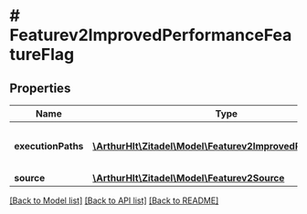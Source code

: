 # # Featurev2ImprovedPerformanceFeatureFlag

## Properties

Name | Type | Description | Notes
------------ | ------------- | ------------- | -------------
**executionPaths** | [**\ArthurHlt\Zitadel\Model\Featurev2ImprovedPerformance[]**](Featurev2ImprovedPerformance.md) | Which of the performance improvements is enabled | [optional]
**source** | [**\ArthurHlt\Zitadel\Model\Featurev2Source**](Featurev2Source.md) |  | [optional]

[[Back to Model list]](../../README.md#models) [[Back to API list]](../../README.md#endpoints) [[Back to README]](../../README.md)
